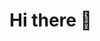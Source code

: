 # Hi there 👋

<!--
**Bhanolia/Bhanolia** is a ✨ _special_ ✨ repository because its `README.md` (this file) appears on your GitHub profile.

Here are some ideas to get you started:

- 🔭 I’m currently working on ...
- 🌱 I’m currently learning ...
- 👯 I’m looking to collaborate on ...
- 🤔 I’m looking for help with ...
- 💬 Ask me about ...
- 📫 How to reach me: ...
- 😄 Pronouns: ...
- ⚡ Fun fact: ...


## 🌱 I’m currently learning Flutter
-->
<!-- [![GitHub Streak](http://github-readme-streak-stats.herokuapp.com?user=Bhanolia&theme=tokyonight_duo&hide_border=true)](https://git.io/streak-stats)
<br>
[![Top Langs](https://github-readme-stats.vercel.app/api/top-langs/?username=Bhanolia&layout=compact&langs_count=6)](https://github.com/anuraghazra/github-readme-stats) -->
